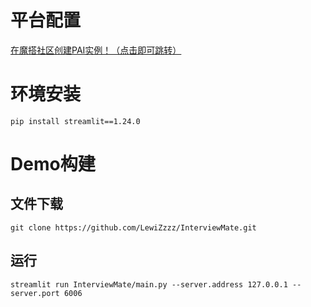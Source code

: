 # 平台配置

[在魔搭社区创建PAI实例！（点击即可跳转）](https://www.modelscope.cn/my/mynotebook/authorization)

# 环境安装

```
pip install streamlit==1.24.0
```

# Demo构建

## 文件下载

```
git clone https://github.com/LewiZzzz/InterviewMate.git
```

## 运行

```
streamlit run InterviewMate/main.py --server.address 127.0.0.1 --server.port 6006
```

